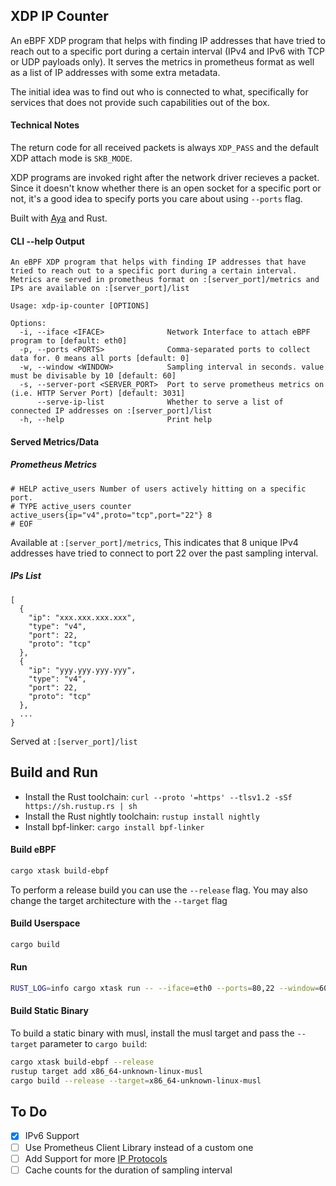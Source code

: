 ## XDP IP Counter
An eBPF XDP program that helps with finding IP addresses that have tried to reach out to a specific port during a certain interval (IPv4 and IPv6 with TCP or UDP payloads only). It serves the metrics in prometheus format as well as a list of IP addresses with some extra metadata.

The initial idea was to find out who is connected to what, specifically for services that does not provide such capabilities out of the box.

#### Technical Notes
The return code for all received packets is always `XDP_PASS` and the default XDP attach mode is `SKB_MODE`.

XDP programs are invoked right after the network driver recieves a packet. Since it doesn't know whether there is an open socket for a specific port or not, it's a good idea to specify ports you care about using `--ports` flag.

Built with [Aya](https://github.com/aya-rs/aya) and Rust.

#### CLI --help Output
```
An eBPF XDP program that helps with finding IP addresses that have tried to reach out to a specific port during a certain interval. Metrics are served in prometheus format on :[server_port]/metrics and IPs are available on :[server_port]/list

Usage: xdp-ip-counter [OPTIONS]

Options:
  -i, --iface <IFACE>              Network Interface to attach eBPF program to [default: eth0]
  -p, --ports <PORTS>              Comma-separated ports to collect data for. 0 means all ports [default: 0]
  -w, --window <WINDOW>            Sampling interval in seconds. value must be divisable by 10 [default: 60]
  -s, --server-port <SERVER_PORT>  Port to serve prometheus metrics on (i.e. HTTP Server Port) [default: 3031]
      --serve-ip-list              Whether to serve a list of connected IP addresses on :[server_port]/list
  -h, --help                       Print help
```

#### Served Metrics/Data
##### Prometheus Metrics
```plain
# HELP active_users Number of users actively hitting on a specific port.
# TYPE active_users counter
active_users{ip="v4",proto="tcp",port="22"} 8
# EOF
```
Available at `:[server_port]/metrics`, This indicates that 8 unique IPv4 addresses have tried to connect to port 22 over the past sampling interval.

##### IPs List
```plain
[
  {
    "ip": "xxx.xxx.xxx.xxx",
    "type": "v4",
    "port": 22,
    "proto": "tcp"
  },
  {
    "ip": "yyy.yyy.yyy.yyy",
    "type": "v4",
    "port": 22,
    "proto": "tcp"
  },
  ...
}
```

Served at `:[server_port]/list`

## Build and Run

- Install the Rust toolchain: `curl --proto '=https' --tlsv1.2 -sSf https://sh.rustup.rs | sh`
- Install the Rust nightly toolchain: `rustup install nightly`
- Install bpf-linker: `cargo install bpf-linker`

#### Build eBPF

```bash
cargo xtask build-ebpf
```

To perform a release build you can use the `--release` flag.
You may also change the target architecture with the `--target` flag

#### Build Userspace

```bash
cargo build
```

#### Run

```bash
RUST_LOG=info cargo xtask run -- --iface=eth0 --ports=80,22 --window=60 --server-port=3031
```

#### Build Static Binary
To build a static binary with musl, install the musl target and pass the `--target` parameter to `cargo build`:
```bash
cargo xtask build-ebpf --release
rustup target add x86_64-unknown-linux-musl
cargo build --release --target=x86_64-unknown-linux-musl
```

## To Do
- [x] IPv6 Support
- [ ] Use Prometheus Client Library instead of a custom one
- [ ] Add Support for more [IP Protocols](https://en.wikipedia.org/wiki/List_of_IP_protocol_numbers)
- [ ] Cache counts for the duration of sampling interval
